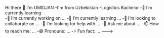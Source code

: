 Hi there 👋 i'm UMIDJAN
-I'm from Uzbekistan
-Logistics Bachelor
-🌱 I’m currently learning  
-🔭 I’m currently working on ...
-🌱 I’m currently learning ...
-👯 I’m looking to collaborate on ...
-🤔 I’m looking for help with ...
-💬 Ask me about ...
-📫 How to reach me: ...
-😄 Pronouns: ...
-⚡ Fun fact: ...
--->
